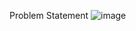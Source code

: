 Problem Statement
![image](https://github.com/anupdhoble/6thSemProject_SignatureVerification/assets/83175840/78868356-f723-43f3-87d2-4f62a2557adc)
